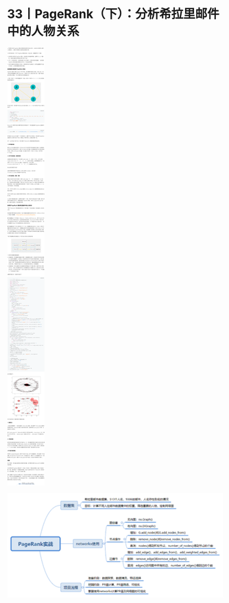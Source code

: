 # 33丨PageRank（下）：分析希拉里邮件中的人物关系

![image-20210527160717806](img/33PageRank（下）：分析希拉里邮件中的人物关系/image-20210527160717806.png)

![img](img/33PageRank（下）：分析希拉里邮件中的人物关系/307055050e005ba5092028a074a5c142.png)

